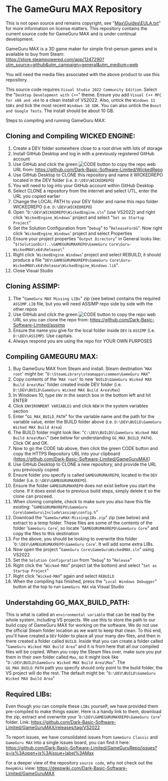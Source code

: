 # The GameGuru MAX Repository

This is not open source and remains copyright, see "[Max\Guides\EULA.txt](https://github.com/Dark-Basic-Software-Limited/GameGuruMAX/blob/main/Guides/EULA.txt)" for more information on license matters. This repository contains the current source code for GameGuru MAX and is under continual development.

GameGuru MAX is a 3D game maker for simple first-person games and is available to buy from Steam: https://store.steampowered.com/app/1247290?utm_source=github&utm_campaign=general&utm_medium=web

You will need the media files associated with the above product to use this repository.

This source code requires `Visual Studio 2022 Community Edition`. Select the "`Desktop Development with C++`" theme. Ensure you add `Visual C++ MFC for x86 and x64` to a clean install of VS2022. Also, untick the `Windows 11 SDKs` and tick the most recent `Windows 10 SDK`. You can also untick the `Boost and Google Tests`. The install should be about 10 GB.

Steps to compiling and running GameGuru MAX:

## Cloning and Compiling WICKED ENGINE:

1. Create a DEV folder somewhere close to a root drive with lots of storage
2. Install GitHub Desktop and log in with a previously registered GitHub account
3. Use GitHub and click the green ![CODE](https://img.shields.io/badge/CODE-006400?style=flat&logoColor=white) button to copy the repo web URL from: https://github.com/Dark-Basic-Software-Limited/WickedRepo
4. Use GitHub Desktop to CLONE this repository and name it WICKEDREPO located in the DEV folder (i.e. `D:\DEV\WICKEDREPO`)
5. You will need to log into your GitHub account within GitHub Desktop
6. Select CLONE a repository from the internet and select UTL, enter the URL you copied earlier
7. Change the LOCAL PATH to your DEV folder and name this repo folder WICKEDREPO (i.e. `D:\DEV\WICKEDREPO`)
8. Open "`D:\DEV\WICKEDREPO\WickedEngine.sln`" (use VS2022) and right click '`WickedEngine_Windows`' project and select "`Set as Startup Project`" 
9. Set the Solution Configuration from "`Debug`" to "`ReleaseForGG`". Now right click '`WickedEngine_Windows`' project and select Properties
10. Ensure your project properties "`Output Directory`" in General looks like: "`$(SolutionDir)..\GAMEGURUMAXREPO\GameGuru Core\Guru-WickedMAX\x64\Release\`"
11. Right click '`WickedEngine_Windows`' project and select REBUILD, it should produce a file "`DEV\GAMEGURUMAXREPO\GameGuru Core\Guru-WickedMAX\x64\Release\WickedEngine_Windows.lib`".
12. Close Visual Studio

## Cloning ASSIMP:

1. The "`GameGuru MAX Missing LIBs`" zip (see below) contains the required `ASSIMP.LIB` file, but you will need ASSIMP repo side by side with the other repos
2. Use GitHub and click the green ![CODE](https://img.shields.io/badge/CODE-006400?style=flat&logoColor=white) button to copy the repo web URL so you can clone the repo from: https://github.com/Dark-Basic-Software-Limited/assimp
3. Ensure the name you give for the local folder inside `DEV` is `ASSIMP` (i.e. `D:\DEV\ASSIMP`). Use capitals.
4. Always respond you are using the repo fior YOUR OWN PURPOSES

## Compiling GAMEGURU MAX:

1. Buy GameGuru MAX from Steam and install. Steam destination '`MAX root`' might be: "`D:\SteamLibrary\steamapps\common\GameGuru MAX`"
2. Copy contents of the '`MAX root`' to new '`BUILD\GameGuru Wicked MAX Build Area\Max`' folder created inside DEV folder (i.e. `D:\DEV\BUILD\GameGuru Wicked MAX Build Area\Max`)
3. In Windows 10, type `ENV` in the search box in the bottom left and hit ENTER
4. Click `ENVIRONMENT VARIABLES` and click `NEW` in the system variables section
5. Enter "`GG_MAX_BUILD_PATH`" for the variable name and the path for the variable value, enter the BUILD folder above (i.e. `D:\DEV\BUILD\GameGuru Wicked MAX Build Area`)
6. The BUILD folder might look like: "`C:\DEV\BUILDS\GameGuru Wicked MAX Build Area\Max\`" (see below for understanding `GG_MAX_BUILD_PATH`). Click OK and OK.
7. Now to go the CODE tab above, then click the green CODE button and copy the HTTPS Repository URL into your clipboard (https://github.com/Dark-Basic-Software-Limited/GameGuruMAX)
9. Use GitHub Desktop to CLONE a new repository, and provide the URL you previously copied
10. Ensure folder you specify is called `GAMEGURUMAXREPO`, located in the `DEV` folder (i.e. `D:\DEV\GAMEGURUMAXREPO`).
11. Ensure the folder `GAMEGURUMAXREPO` does not exist before you start the clone. If it does exist due to previous build steps, simply delete it so the clone can proceed.
12. When cloning complete, check to make sure you also have this file existing: "`GAMEGURUMAXREPO\GameGuru Core\GameGuru\Include\assimp\config.h`"
13. Download the "`GameGuruMAX-MissingLIBs.zip`" zip (see below) and extract to a temp folder. These files are some of the contents of the folder '`GameGuru Core`', so locate "`GAMEGURUMAXREPO\GameGuru Core`" and copy the files to this destination
14. For the above, you should be looking to overwrite this folder '`D:\DEV\GAMEGURUMAXREPO\GameGuru Core`'. It will add some extra LIBs.
15. Now open the project "`GameGuru Core\GameGuruWickedMAX.sln`" using VS2022
16. Set the `Solution Configuration` from "`Debug`" to "`Release`"
17. Right click the "`Wicked-MAX`" project (at the bottom) and select "`Set as Startup Project`"
18. Right click "`Wicked-MAX`" again and select `REBUILD`
19. When the compiling has finished, press the "`Local Windows Debugger`" button at the top to run `GameGuru MAX` via Visual Studio

## Understahding GG_MAX_BUILD_PATH:

This is what is called an `environmental variable` that can be read by the whole system, including VS projects. We use this to store the path to our build copy of GameGuru MAX for working on the software. We do not use the official Steam folder location as we want to keep that clean. To this end, you'll have created a `DEV` folder to place all your many dev files, and then in there created a folder called `BUILD`. Inside that you can create a folder called "`GameGuru Wicked MAX Build Area`" and it is from here that all our compiled files will be copied. When you copy the Steam files over, make sure you put them in their own folder called `Max`, so it might look like "`D:\DEV\BUILD\GameGuru Wicked MAX Build Area\Max`". The `GG_MAX_BUILD_PATH` path you specify should only point to the build folder, the VS project will do the rest. The default might be: "`D:\DEV\BUILD\GameGuru Wicked MAX Build Area`"

## Required LIBs:

Even though you can compile these `LIBs` yourself, we have provided them pre-compiled to make things easier. Here is a handy link to them, download the zip, extract and overwrite your '`D:\DEV\GAMEGURUMAXREPO\GameGuru Core`' folder. Link: https://github.com/Dark-Basic-Software-Limited/GameGuruMAX/releases/tag/VS2022

To report issues, we have consolidated issues from `GameGuru Classic` and `GameGuru MAX` into a single issues board, you can find it here: https://github.com/Dark-Basic-Software-Limited/GameGuruRepo/issues?q=is%3Aopen+is%3Aissue+label%3AMax

For a deeper view of the repository `source code`, why not check out the `DeepWiki` view:
https://deepwiki.com/Dark-Basic-Software-Limited/GameGuruMAX
